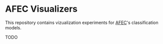 # AFEC Visualizers

This repository contains vizualization experiments for [AFEC](https://git.github.com/emuell/afec)'s classification models. 

TODO
